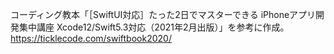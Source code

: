 コーディング教本「［SwiftUI対応］たった2日でマスターできる iPhoneアプリ開発集中講座 Xcode12/Swift5.3対応（2021年2月出版）」を参考に作成。
https://ticklecode.com/swiftbook2020/
